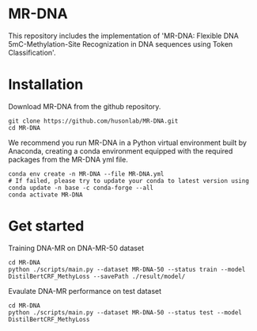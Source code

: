 # MR-DNA
This repository includes the implementation of 'MR-DNA: Flexible DNA 5mC-Methylation-Site Recognization in DNA sequences using Token Classification'. 
# Installation
Download MR-DNA from the github repository.

    git clone https://github.com/husonlab/MR-DNA.git
    cd MR-DNA

We recommend you run MR-DNA in a Python virtual environment built by Anaconda, creating a conda environment equipped with the required packages from the MR-DNA yml file.

    conda env create -n MR-DNA --file MR-DNA.yml
    # If failed, please try to update your conda to latest version using
    conda update -n base -c conda-forge --all
    conda activate MR-DNA
# Get started
Training DNA-MR on DNA-MR-50 dataset
    
    cd MR-DNA
    python ./scripts/main.py --dataset MR-DNA-50 --status train --model DistilBertCRF_MethyLoss --savePath ./result/model/

Evaulate DNA-MR performance on test dataset

    cd MR-DNA
    python ./scripts/main.py --dataset MR-DNA-50 --status test --model DistilBertCRF_MethyLoss


